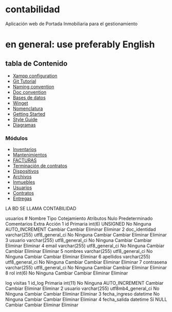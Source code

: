 
# contabilidad

Aplicación web de Portada Inmobiliaria para el gestionamiento

# en general: **use preferably English**

## tabla de Contenido

- [Xampp configuration](./docs/winget.md#xampp)
- [Git Tutorial](./docs/Git_Tutorial.md)
- [Naming convention](./docs/Nomenclatura.md#naming-convention)
- [Doc convention](./docs/StyleGuide.md#documentation-convention)
- [Bases de datos](./docs/db.md)
- [Winget](./docs/winget.md)
- [Nomenclatura](./docs/Nomenclatura.md)
- [Getting Started](./docs//Getting%20Started.md)
- [Style Guide](./docs/StyleGuide.md)
- [Diagramas](./docs/Diagramas.md)

### Módulos

- [Inventarios](./inventarios/README.md)
- [Mantenimientos](./mantenimientos/readme.md)
- [FACTURAS](./facturas/README.md)
- [Terminación de contratos](./terminacion_contratos/readme.md)
- [Dispositivos](./dispositivos/readme.md)
- [Archivos](./archivos/readme.md)
- [Inmuebles](./inmuebles/README.md)
- [Usuarios](./usuarios/readme.md)
- [Contratos](./contratos/docs/readme.md)
- [Entregas](./recibimientos/rec_simi/README.md)

LA BD SE LLAMA CONTABILIDAD


usuarios
	#	Nombre	Tipo	Cotejamiento	Atributos	Nulo	Predeterminado	Comentarios	Extra	Acción
	1	id Primaria	int(6)		UNSIGNED	No	Ninguna		AUTO_INCREMENT	Cambiar Cambiar	Eliminar Eliminar
	2	doc_identidad	varchar(255)	utf8_general_ci		No	Ninguna			Cambiar Cambiar	Eliminar Eliminar
	3	usuario	varchar(255)	utf8_general_ci		No	Ninguna			Cambiar Cambiar	Eliminar Eliminar
	4	email	varchar(255)	utf8_general_ci		No	Ninguna			Cambiar Cambiar	Eliminar Eliminar
	5	nombres	varchar(255)	utf8_general_ci		No	Ninguna			Cambiar Cambiar	Eliminar Eliminar
	6	apellidos	varchar(255)	utf8_general_ci		No	Ninguna			Cambiar Cambiar	Eliminar Eliminar
	7	contrasena	varchar(255)	utf8_general_ci		No	Ninguna			Cambiar Cambiar	Eliminar Eliminar
	8	rol	int(6)			No	Ninguna			Cambiar Cambiar	Eliminar Eliminar



log visitas
	1	id_log Primaria	int(11)			No	Ninguna		AUTO_INCREMENT	Cambiar Cambiar	Eliminar Eliminar
	2	usuario	varchar(255)	utf8mb4_general_ci		No	Ninguna			Cambiar Cambiar	Eliminar Eliminar
	3	fecha_ingreso	datetime			No	Ninguna			Cambiar Cambiar	Eliminar Eliminar
	4	fecha_salida	datetime			Sí	NULL			Cambiar Cambiar	Eliminar Eliminar
